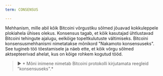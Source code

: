 ```yaml
---
term: CONSENSUS

---
```

Mehhanism, mille abil kõik Bitcoini võrgustiku sõlmed jõuavad kokkuleppele plokiahela ühises olekus. Konsensus tagab, et kõik kasutajad ühtlustavad Bitcoini tehingute ajalugu, eelkõige topeltkulutuste vältimiseks. Bitcoini konsensusmehhanismi nimetatakse mõnikord "Nakamoto konsensuseks". See tugineb töö tõestamisele ja näeb ette, et kõik võrgu sõlmed aktsepteerivad ahelat, kus on kõige rohkem kogutud tööd.

> ► * Mõni inimene nimetab Bitcoini protokolli kirjutamata reegleid "konsensuseks".*